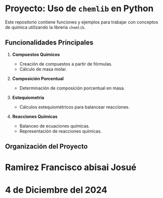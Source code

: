# Proyecto: Uso de `chemlib` en Python

Este repositorio contiene funciones y ejemplos para trabajar con conceptos de química utilizando la librería `chemlib`.

## Funcionalidades Principales

1. **Compuestos Químicos**
   - Creación de compuestos a partir de fórmulas.
   - Cálculo de masa molar.
  
2. **Composición Porcentual**
   - Determinación de composición porcentual en masa.

3. **Estequiometría**
   - Cálculos estequiométricos para balancear reacciones.
  
4. **Reacciones Químicas**
   - Balanceo de ecuaciones químicas.
   - Representación de reacciones químicas.


## Organización del Proyecto
# Ramirez Francisco abisai Josué 
# 4 de Diciembre del 2024

